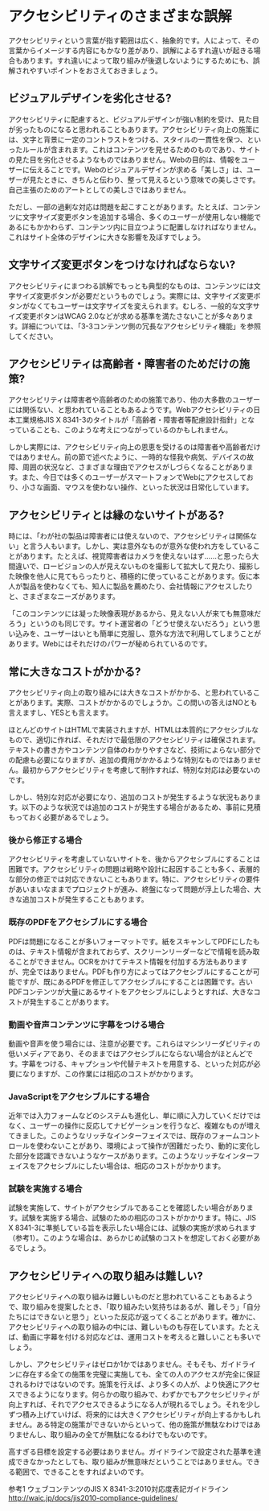 # アクセシビリティのさまざまな誤解

アクセシビリティという言葉が指す範囲は広く、抽象的です。人によって、その言葉からイメージする内容にもかなり差があり、誤解によるすれ違いが起きる場合もあります。すれ違いによって取り組みが後退しないようにするためにも、誤解されやすいポイントをおさえておきましょう。


## ビジュアルデザインを劣化させる?
アクセシビリティに配慮すると、ビジュアルデザインが強い制約を受け、見た目が劣ったものになると思われることもあります。アクセシビリティ向上の施策には、文字と背景に一定のコントラストをつける、スタイルの一貫性を保つ、といったルールが含まれます。これはコンテンツを見せるためのものであり、サイトの見た目を劣化させるようなものではありません。Webの目的は、情報をユーザーに伝えることです。Webのビジュアルデザインが求める「美しさ」は、ユーザーが見たときに、きちんと伝わり、整って見えるという意味での美しさです。自己主張のためのアートとしての美しさではありません。

ただし、一部の過剰な対応は問題を起こすことがあります。たとえば、コンテンツに文字サイズ変更ボタンを追加する場合、多くのユーザーが使用しない機能であるにもかかわらず、コンテンツ内に目立つように配置しなければなりません。これはサイト全体のデザインに大きな影響を及ぼすでしょう。


## 文字サイズ変更ボタンをつけなければならない?
アクセシビリティにまつわる誤解でもっとも典型的なものは、コンテンツには文字サイズ変更ボタンが必要だというものでしょう。実際には、文字サイズ変更ボタンがなくてもユーザーは文字サイズを変えられます。むしろ、一般的な文字サイズ変更ボタンはWCAG 2.0などが求める基準を満たさないことが多々あります。詳細については、「3-3コンテンツ側の冗長なアクセシビリティ機能」を参照してください。


## アクセシビリティは高齢者・障害者のためだけの施策?
アクセシビリティは障害者や高齢者のための施策であり、他の大多数のユーザーには関係ない、と思われていることもあるようです。Webアクセシビリティの日本工業規格JIS X 8341-3のタイトルが「高齢者・障害者等配慮設計指針」となっていることも、このような考えにつながっているのかもしれません。

しかし実際には、アクセシビリティ向上の恩恵を受けるのは障害者や高齢者だけではありません。前の節で述べたように、一時的な怪我や病気、デバイスの故障、周囲の状況など、さまざまな理由でアクセスがしづらくなることがあります。また、今日では多くのユーザーがスマートフォンでWebにアクセスしており、小さな画面、マウスを使わない操作、といった状況は日常化しています。


## アクセシビリティとは縁のないサイトがある?
時には、「わが社の製品は障害者には使えないので、アクセシビリティは関係ない」と言う人もいます。しかし、実は意外なものが意外な使われ方をしていることがあります。たとえば、視覚障害者はカメラを使えないはず……と思ったら大間違いで、ロービジョンの人が見えないものを撮影して拡大して見たり、撮影した映像を他人に見てもらったりと、積極的に使っていることがあります。仮に本人が製品を使わなくても、知人に製品を薦めたり、会社情報にアクセスしたりと、さまざまなニーズがあります。

「このコンテンツには凝った映像表現があるから、見えない人が来ても無意味だろう」というのも同じです。サイト運営者の「どうせ使えないだろう」という思い込みを、ユーザーはいとも簡単に克服し、意外な方法で利用してしまうことがあります。Webにはそれだけのパワーが秘められているのです。


## 常に大きなコストがかかる?
アクセシビリティ向上の取り組みには大きなコストがかかる、と思われていることがあります。実際、コストがかかるのでしょうか。この問いの答えはNOとも言えますし、YESとも言えます。

ほとんどのサイトはHTMLで実装されますが、HTMLは本質的にアクセシブルなもので、適切に作れば、それだけで最低限のアクセシビリティは確保されます。テキストの書き方やコンテンツ自体のわかりやすさなど、技術によらない部分での配慮も必要になりますが、追加の費用がかかるような特別なものではありません。最初からアクセシビリティを考慮して制作すれば、特別な対応は必要ないのです。

しかし、特別な対応が必要になり、追加のコストが発生するような状況もあります。以下のような状況では追加のコストが発生する場合があるため、事前に見積もっておく必要があるでしょう。

### 後から修正する場合
アクセシビリティを考慮していないサイトを、後からアクセシブルにすることは困難です。アクセシビリティの問題は戦略や設計に起因することも多く、表層的な部分の修正では対応できないこともあります。特に、アクセシビリティの要件があいまいなままでプロジェクトが進み、終盤になって問題が浮上した場合、大きな追加コストが発生することもあります。

### 既存のPDFをアクセシブルにする場合
PDFは問題になることが多いフォーマットです。紙をスキャンしてPDFにしたものは、テキスト情報が含まれておらず、スクリーンリーダーなどで情報を読み取ることができません。OCRをかけてテキスト情報を付加する方法もありますが、完全ではありません。PDFも作り方によってはアクセシブルにすることが可能ですが、既にあるPDFを修正してアクセシブルにすることは困難です。古いPDFコンテンツが大量にあるサイトをアクセシブルにしようとすれば、大きなコストが発生することがあります。

### 動画や音声コンテンツに字幕をつける場合
動画や音声を使う場合には、注意が必要です。これらはマシンリーダビリティの低いメディアであり、そのままではアクセシブルにならない場合がほとんどです。字幕をつける、キャプションや代替テキストを用意する、といった対応が必要になりますが、この作業には相応のコストがかかります。

### JavaScriptをアクセシブルにする場合
近年では入力フォームなどのシステムも進化し、単に順に入力していくだけではなく、ユーザーの操作に反応してナビゲーションを行うなど、複雑なものが増えてきました。このようなリッチなインターフェイスでは、既存のフォームコントロールを使わないことがあり、環境によって操作が困難だったり、動的に変化した部分を認識できないようなケースがあります。このようなリッチなインターフェイスをアクセシブルにしたい場合は、相応のコストがかかります。

### 試験を実施する場合
試験を実施して、サイトがアクセシブルであることを確認したい場合があります。試験を実施する場合、試験のための相応のコストがかかります。特に、JIS X 8341-3に準拠している旨を表示したい場合には、試験の実施が求められます（参考1）。このような場合は、あらかじめ試験のコストを想定しておく必要があるでしょう。


## アクセシビリティへの取り組みは難しい?
アクセシビリティへの取り組みは難しいものだと思われていることもあるようで、取り組みを提案したとき、「取り組みたい気持ちはあるが、難しそう」「自分たちにはできないと思う」といった反応が返ってくることがあります。確かに、アクセシビリティへの取り組みの中には、難しいものも存在しています。たとえば、動画に字幕を付ける対応などは、運用コストを考えると難しいことも多いでしょう。

しかし、アクセシビリティはゼロか1かではありません。そもそも、ガイドラインに存在する全ての施策を完璧に実施しても、全ての人のアクセスが完全に保証されるわけではないのです。施策を行えば、より多くの人が、より快適にアクセスできるようになります。何らかの取り組みで、わずかでもアクセシビリティが向上すれば、それでアクセスできるようになる人が現れるでしょう。それを少しずつ積み上げていけば、将来的には大きくアクセシビリティが向上するかもしれません。ある特定の施策ができないからといって、他の施策が無駄なわけではありませんし、取り組みの全てが無駄になるわけでもないのです。

高すぎる目標を設定する必要はありません。ガイドラインで設定された基準を達成できなかったとしても、取り組みが無意味だということではありません。できる範囲で、できることをすればよいのです。



参考1 ウェブコンテンツのJIS X 8341-3:2010対応度表記ガイドライン
http://waic.jp/docs/jis2010-compliance-guidelines/
